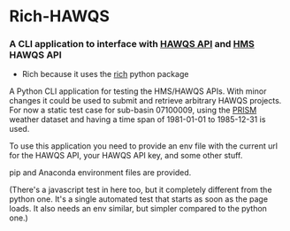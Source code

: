 # Rich-HAWQS

### A CLI application to interface with [HAWQS API](https://dev-api.hawqs.tamu.edu/#/) and [HMS](https://qed.epa.gov/hms/) HAWQS API

-   Rich because it uses the [rich](https://github.com/Textualize/rich) python package

A Python CLI application for testing the HMS/HAWQS APIs. With minor changes it could be used to submit and retrieve arbitrary HAWQS projects. For now a static test case for sub-basin 07100009, using the [PRISM](https://prism.oregonstate.edu/) weather dataset and having a time span of 1981-01-01 to 1985-12-31 is used.

To use this application you need to provide an env file with the current url for the HAWQS API, your HAWQS API key, and some other stuff.

pip and Anaconda environment files are provided.

(There's a javascript test in here too, but it completely different from the python one. It's a single automated test that starts as soon as the page loads. It also needs an env similar, but simpler compared to the python one.)
